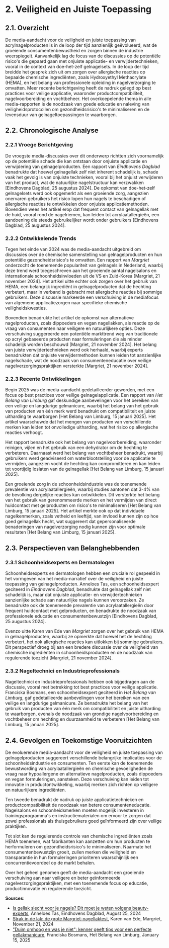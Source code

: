 <a name="2-veiligheid-en-juiste-toepassing-"></a>

# 2. Veiligheid en Juiste Toepassing  

<a name="2-1-overzicht-"></a>

## 2.1. Overzicht  

De media-aandacht voor de veiligheid en juiste toepassing van acrylnagelproducten is in de loop der tijd aanzienlijk geëvolueerd, wat de groeiende consumentenbewustheid en zorgen binnen de industrie weerspiegelt. Aanvankelijk lag de focus van de discussies op de potentiële risico's die gepaard gaan met onjuiste applicatie- en verwijdertechnieken, vooral in de context van doe-het-zelf gelnagelsets. In de loop der tijd breidde het gesprek zich uit om zorgen over allergische reacties op bepaalde chemische ingrediënten, zoals Hydroxyethyl Methacrylate (HEMA), en het belang van professionele opleiding in nagelverzorging te omvatten. Meer recente berichtgeving heeft de nadruk gelegd op best practices voor veilige applicatie, waaronder productcompatibiliteit, nagelvoorbereiding en vochtbeheer. Het overkoepelende thema in alle media-rapporten is de noodzaak van goede educatie en naleving van veiligheidsprotocollen om gezondheidsrisico's te minimaliseren en de levensduur van gelnageltoepassingen te waarborgen.  

<a name="2-2-chronologische-analyse-"></a>

## 2.2. Chronologische Analyse  

<a name="2-2-1-vroege-berichtgeving-"></a>

### 2.2.1 Vroege Berichtgeving  

De vroegste media-discussies over dit onderwerp richtten zich voornamelijk op de potentiële schade die kan ontstaan door onjuiste applicatie en verwijdering van gelnagelproducten. Een rapport van *Eindhovens Dagblad* benadrukte dat hoewel gelnagellak zelf niet inherent schadelijk is, schade vaak het gevolg is van onjuiste technieken, vooral bij het onjuist verwijderen van het product, wat de natuurlijke nagelstructuur kan verzwakken [Eindhovens Dagblad, 25 augustus 2024]. De opkomst van doe-het-zelf gelnagelsets werd ook opgemerkt als een groeiende zorg, aangezien onervaren gebruikers het risico lopen hun nagels te beschadigen of allergische reacties te ontwikkelen door onjuiste applicatiemethoden. Bovendien wees het artikel erop dat frequent contact van gelnagellak met de huid, vooral rond de nagelriemen, kan leiden tot acrylaatallergieën, een aandoening die steeds gebruikelijker wordt onder gebruikers [Eindhovens Dagblad, 25 augustus 2024].  

<a name="2-2-2-ontwikkelende-trends-"></a>

### 2.2.2 Ontwikkelende Trends  

Tegen het einde van 2024 was de media-aandacht uitgebreid om discussies over de chemische samenstelling van gelnagelproducten en hun potentiële gezondheidsrisico's te omvatten. Een rapport van *Margriet* onderzocht de toenemende populariteit van gelnagels in Nederland, waarbij deze trend werd toegeschreven aan het groeiende aantal nagelsalons en internationale schoonheidsinvloeden uit de VS en Zuid-Korea [Margriet, 21 november 2024]. Het artikel uitte echter ook zorgen over het gebruik van HEMA, een belangrijk ingrediënt in gelnagelproducten dat de hechting verbetert, maar in verband is gebracht met allergische reacties bij sommige gebruikers. Deze discussie markeerde een verschuiving in de mediafocus van algemene applicatiezorgen naar specifieke chemische veiligheidskwesties.  

Bovendien benadrukte het artikel de opkomst van alternatieve nagelproducten, zoals dippoeders en vegan nagellakken, als reactie op de vraag van consumenten naar veiligere en natuurlijkere opties. Deze verschuiving suggereerde een potentiële markttrend weg van traditionele op acryl gebaseerde producten naar formuleringen die als minder schadelijk worden beschouwd [Margriet, 21 november 2024]. Het belang van juiste verwijdertechnieken werd ook herhaald, waarbij experts benadrukten dat onjuiste verwijdermethoden kunnen leiden tot aanzienlijke nagelschade, wat de noodzaak van consumenteneducatie over veilige nagelverzorgingspraktijken versterkte [Margriet, 21 november 2024].  

<a name="2-2-3-recente-ontwikkelingen-"></a>

### 2.2.3 Recente Ontwikkelingen  

Begin 2025 was de media-aandacht gedetailleerder geworden, met een focus op best practices voor veilige gelnagelapplicatie. Een rapport van *Het Belang van Limburg* gaf deskundige aanbevelingen voor het bereiken van een veilige en langdurige gelmanicure, waarbij het belang van het gebruik van producten van één merk werd benadrukt om compatibiliteit en juiste uitharding te waarborgen [Het Belang van Limburg, 15 januari 2025]. Het artikel waarschuwde dat het mengen van producten van verschillende merken kan leiden tot onvolledige uitharding, wat het risico op allergische reacties verhoogt.  

Het rapport benadrukte ook het belang van nagelvoorbereiding, waaronder reinigen, vijlen en het gebruik van een dehydrator om de hechting te verbeteren. Daarnaast werd het belang van vochtbeheer benadrukt, waarbij gebruikers werd geadviseerd om waterblootstelling voor de applicatie te vermijden, aangezien vocht de hechting kan compromitteren en kan leiden tot voortijdig loslaten van de gelnagellak [Het Belang van Limburg, 15 januari 2025].  

Een groeiende zorg in de schoonheidsindustrie was de toenemende prevalentie van acrylaatallergieën, waarbij studies aantonen dat 3-4% van de bevolking dergelijke reacties kan ontwikkelen. Dit versterkte het belang van het gebruik van gerenommeerde merken en het vermijden van direct huidcontact met gelproducten om risico's te minimaliseren [Het Belang van Limburg, 15 januari 2025]. Het artikel merkte ook op dat individuele nagelkenmerken, zoals vetheid en leeftijd, van invloed kunnen zijn op hoe goed gelnagellak hecht, wat suggereert dat gepersonaliseerde benaderingen van nagelverzorging nodig kunnen zijn voor optimale resultaten [Het Belang van Limburg, 15 januari 2025].  

<a name="2-3-perspectieven-van-belanghebbenden-"></a>

## 2.3. Perspectieven van Belanghebbenden  

<a name="2-3-1-schoonheidsexperts-en-dermatologen-"></a>

### 2.3.1 Schoonheidsexperts en Dermatologen  

Schoonheidsexperts en dermatologen hebben een cruciale rol gespeeld in het vormgeven van het media-narratief over de veiligheid en juiste toepassing van gelnagelproducten. Anneloes Tas, een schoonheidsexpert geciteerd in *Eindhovens Dagblad*, benadrukte dat gelnagellak zelf niet schadelijk is, maar dat onjuiste applicatie- en verwijdertechnieken aanzienlijke schade aan natuurlijke nagels kunnen veroorzaken. Ze benadrukte ook de toenemende prevalentie van acrylaatallergieën door frequent huidcontact met gelproducten, en benadrukte de noodzaak van professionele educatie en consumentenbewustzijn [Eindhovens Dagblad, 25 augustus 2024].  

Evenzo uitte Karen van Ede van *Margriet* zorgen over het gebruik van HEMA in gelnagelproducten, waarbij ze opmerkte dat hoewel het de hechting verbetert, het ook allergische reacties kan uitlokken bij sommige gebruikers. Dit perspectief droeg bij aan een bredere discussie over de veiligheid van chemische ingrediënten in schoonheidsproducten en de noodzaak van regulerende toezicht [Margriet, 21 november 2024].  

<a name="2-3-2-nageltechnici-en-industrieprofessionals-"></a>

### 2.3.2 Nageltechnici en Industrieprofessionals  

Nageltechnici en industrieprofessionals hebben ook bijgedragen aan de discussie, vooral met betrekking tot best practices voor veilige applicatie. Franciska Bosmans, een schoonheidsexpert geciteerd in *Het Belang van Limburg*, gaf gedetailleerde aanbevelingen voor het bereiken van een veilige en langdurige gelmanicure. Ze benadrukte het belang van het gebruik van producten van één merk om compatibiliteit en juiste uitharding te waarborgen, evenals de noodzaak van grondige nagelvoorbereiding en vochtbeheer om hechting en duurzaamheid te verbeteren [Het Belang van Limburg, 15 januari 2025].  

<a name="2-4-gevolgen-en-toekomstige-vooruitzichten-"></a>

## 2.4. Gevolgen en Toekomstige Vooruitzichten  

De evoluerende media-aandacht voor de veiligheid en juiste toepassing van gelnagelproducten suggereert verschillende belangrijke implicaties voor de schoonheidsindustrie en consumenten. Ten eerste kan de toenemende bewustwording van acrylaatallergieën en chemische gevoeligheden de vraag naar hypoallergene en alternatieve nagelproducten, zoals dippoeders en vegan formuleringen, aansteken. Deze verschuiving kan leiden tot innovatie in productontwikkeling, waarbij merken zich richten op veiligere en natuurlijkere ingrediënten.  

Ten tweede benadrukt de nadruk op juiste applicatietechnieken en productcompatibiliteit de noodzaak van betere consumenteneducatie. Nagelsalons en schoonheidsmerken moeten mogelijk investeren in trainingsprogramma's en instructiematerialen om ervoor te zorgen dat zowel professionals als thuisgebruikers goed geïnformeerd zijn over veilige praktijken.  

Tot slot kan de regulerende controle van chemische ingrediënten zoals HEMA toenemen, wat fabrikanten kan aanzetten om hun producten te herformuleren om gezondheidsrisico's te minimaliseren. Naarmate het consumentenbewustzijn groeit, zullen merken die veiligheid en transparantie in hun formuleringen prioriteren waarschijnlijk een concurrentievoordeel op de markt behalen.  

Over het geheel genomen geeft de media-aandacht een groeiende verschuiving aan naar veiligere en beter geïnformeerde nagelverzorgingspraktijken, met een toenemende focus op educatie, productinnovatie en regulerende toezicht.

**Sources**:
- [Is gellak slecht voor je nagels? Dit moet je weten volgens beauty-experts](https://advance.lexis.com/api/document?collection=news&id=urn:contentItem:6CTD-D4M1-JBHV-K3R8-00000-00&context=1519360), Anneloes Tas, Eindhovens Dagblad, August 25, 2024
- [Strak in de lak: de grote Margriet-nagellaktest](https://advance.lexis.com/api/document?collection=news&id=urn:contentItem:6DYC-W9T3-RSRJ-F55B-00000-00&context=1519360), Karen van Ede, Margriet, November 21, 2024
- ["Duim omhoog en was je niet": kenner geeft tips voor een perfecte gellakmanicure](https://advance.lexis.com/api/document?collection=news&id=urn:contentItem:6DWX-4XT3-RX75-C33K-00000-00&context=1519360), Franciska Bosmans, Het Belang van Limburg, January 15, 2025